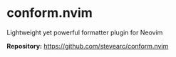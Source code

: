 # conform.nvim

Lightweight yet powerful formatter plugin for Neovim

**Repository:** <https://github.com/stevearc/conform.nvim>

<!-- vim: set ft=markdown: -->